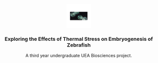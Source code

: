 <!-- PROJECT LOGO -->
<br />
<div align="center">
  <a href="https://github.com/denisabatrinu/research-project">
    <img src="images/Untitled design (1).png" alt="Logo" width="80" height="80">
  </a>

  <h3 align="center">Exploring the Effects of Thermal Stress on Embryogenesis of Zebrafish</h3>

  <p align="center">
    A third year undergraduate UEA Biosciences project.
    <br />
  </p>
</div>
